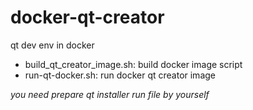 # docker-qt-creator
qt dev env in docker

* build_qt_creator_image.sh: build docker image script
* run-qt-docker.sh: run docker qt creator image 

_you need prepare qt installer run file by yourself_
